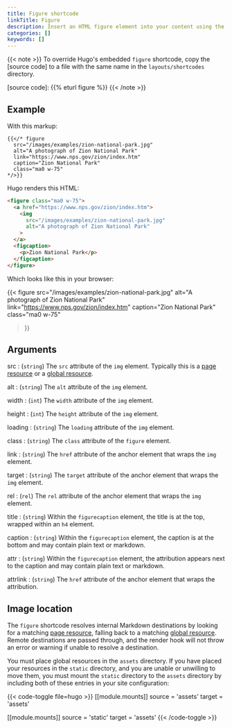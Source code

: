 ```yaml
---
title: Figure shortcode
linkTitle: Figure
description: Insert an HTML figure element into your content using the figure shortcode.
categories: []
keywords: []
---
```


{{< note >}}
To override Hugo's embedded `figure` shortcode, copy the [source code] to a file with the same name in the `layouts/shortcodes` directory.

[source code]: {{% eturl figure %}}
{{< /note >}}

## Example

With this markup:

```text
{{</* figure
  src="/images/examples/zion-national-park.jpg"
  alt="A photograph of Zion National Park"
  link="https://www.nps.gov/zion/index.htm"
  caption="Zion National Park"
  class="ma0 w-75"
*/>}}
```

Hugo renders this HTML:

```html
<figure class="ma0 w-75">
  <a href="https://www.nps.gov/zion/index.htm">
    <img 
      src="/images/examples/zion-national-park.jpg" 
      alt="A photograph of Zion National Park"
    >
  </a>
  <figcaption>
    <p>Zion National Park</p>
  </figcaption>
</figure>
```

Which looks like this in your browser:

{{< figure
  src="/images/examples/zion-national-park.jpg"
  alt="A photograph of Zion National Park"
  link="https://www.nps.gov/zion/index.htm"
  caption="Zion National Park"
  class="ma0 w-75"
>}}

## Arguments

src
: (`string`) The `src` attribute of the `img` element. Typically this is a [page resource](g) or a [global resource](g).

alt
: (`string`) The `alt` attribute of the `img` element.

width
: (`int`) The `width` attribute of the `img` element.

height
: (`int`) The `height` attribute of the `img` element.

loading
: (`string`) The `loading` attribute of the `img` element.

class
: (`string`) The `class` attribute of the `figure` element.

link
: (`string`) The `href` attribute of the anchor element that wraps the `img` element.

target
: (`string`) The `target` attribute of the anchor element that wraps the `img` element.

rel
: (`rel`) The `rel` attribute of the anchor element that wraps the `img` element.

title
: (`string`) Within the `figurecaption` element, the title is at the top, wrapped within an `h4` element.

caption
: (`string`) Within the `figurecaption` element, the caption is at the bottom and may contain plain text or markdown.

attr
: (`string`) Within the `figurecaption` element, the attribution appears next to the caption and may contain plain text or markdown.

attrlink
: (`string`) The `href` attribute of the anchor element that wraps the attribution.

## Image location

The `figure` shortcode resolves internal Markdown destinations by looking for a matching [page resource](g), falling back to a matching [global resource](g). Remote destinations are passed through, and the render hook will not throw an error or warning if unable to resolve a destination.

You must place global resources in the `assets` directory. If you have placed your resources in the `static` directory, and you are unable or unwilling to move them, you must mount the `static` directory to the `assets` directory by including both of these entries in your site configuration:

{{< code-toggle file=hugo >}}
[[module.mounts]]
source = 'assets'
target = 'assets'

[[module.mounts]]
source = 'static'
target = 'assets'
{{< /code-toggle >}}
